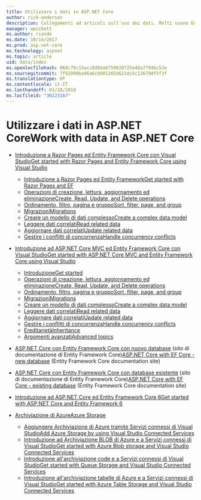 ```yaml
---
title: Utilizzare i dati in ASP.NET Core
author: rick-anderson
description: Collegamenti ad articoli sull'uso dei dati. Molti usano Entity Framework Core.
manager: wpickett
ms.author: riande
ms.date: 10/14/2017
ms.prod: asp.net-core
ms.technology: aspnet
ms.topic: article
uid: data/index
ms.openlocfilehash: 068c70c15acc8d8da6759020725e48a77946c53e
ms.sourcegitcommit: 7f92990bad6a6cb901265d621dcbc136794f5f3f
ms.translationtype: HT
ms.contentlocale: it-IT
ms.lasthandoff: 03/28/2018
ms.locfileid: "30223167"
---
```

# <a name="work-with-data-in-aspnet-core"></a><span data-ttu-id="77d77-104">Utilizzare i dati in ASP.NET Core</span><span class="sxs-lookup"><span data-stu-id="77d77-104">Work with data in ASP.NET Core</span></span>

* [<span data-ttu-id="77d77-105">Introduzione a Razor Pages ed Entity Framework Core con Visual Studio</span><span class="sxs-lookup"><span data-stu-id="77d77-105">Get started with Razor Pages and Entity Framework Core using Visual Studio</span></span>](xref:data/ef-rp/index)

   * [<span data-ttu-id="77d77-106">Introduzione a Razor Pages ed Entity Framework</span><span class="sxs-lookup"><span data-stu-id="77d77-106">Get started with Razor Pages and EF</span></span>](xref:data/ef-rp/intro)
   * [<span data-ttu-id="77d77-107">Operazioni di creazione, lettura, aggiornamento ed eliminazione</span><span class="sxs-lookup"><span data-stu-id="77d77-107">Create, Read, Update, and Delete operations</span></span>](xref:data/ef-rp/crud)
   * [<span data-ttu-id="77d77-108">Ordinamento, filtro, pagina e gruppo</span><span class="sxs-lookup"><span data-stu-id="77d77-108">Sort, filter, page, and group</span></span>](xref:data/ef-rp/sort-filter-page)
   * [<span data-ttu-id="77d77-109">Migrazioni</span><span class="sxs-lookup"><span data-stu-id="77d77-109">Migrations</span></span>](xref:data/ef-rp/migrations)
   * [<span data-ttu-id="77d77-110">Creare un modello di dati complesso</span><span class="sxs-lookup"><span data-stu-id="77d77-110">Create a complex data model</span></span>](xref:data/ef-rp/complex-data-model)
   * [<span data-ttu-id="77d77-111">Leggere dati correlati</span><span class="sxs-lookup"><span data-stu-id="77d77-111">Read related data</span></span>](xref:data/ef-rp/read-related-data)
   * [<span data-ttu-id="77d77-112">Aggiornare dati correlati</span><span class="sxs-lookup"><span data-stu-id="77d77-112">Update related data</span></span>](xref:data/ef-rp/update-related-data)
   * [<span data-ttu-id="77d77-113">Gestire i conflitti di concorrenza</span><span class="sxs-lookup"><span data-stu-id="77d77-113">Handle concurrency conflicts</span></span>](xref:data/ef-rp/concurrency)

*   [<span data-ttu-id="77d77-114">Introduzione ad ASP.NET Core MVC ed Entity Framework Core con Visual Studio</span><span class="sxs-lookup"><span data-stu-id="77d77-114">Get started with ASP.NET Core MVC and Entity Framework Core using Visual Studio</span></span>](ef-mvc/index.md)
    *   [<span data-ttu-id="77d77-115">Introduzione</span><span class="sxs-lookup"><span data-stu-id="77d77-115">Get started</span></span>](ef-mvc/intro.md)
    *   [<span data-ttu-id="77d77-116">Operazioni di creazione, lettura, aggiornamento ed eliminazione</span><span class="sxs-lookup"><span data-stu-id="77d77-116">Create, Read, Update, and Delete operations</span></span>](xref:data/ef-mvc/crud)
    *   [<span data-ttu-id="77d77-117">Ordinamento, filtro, pagina e gruppo</span><span class="sxs-lookup"><span data-stu-id="77d77-117">Sort, filter, page, and group</span></span>](xref:data/ef-mvc/sort-filter-page)
    *   [<span data-ttu-id="77d77-118">Migrazioni</span><span class="sxs-lookup"><span data-stu-id="77d77-118">Migrations</span></span>](xref:data/ef-mvc/migrations)
    *   [<span data-ttu-id="77d77-119">Creare un modello di dati complesso</span><span class="sxs-lookup"><span data-stu-id="77d77-119">Create a complex data model</span></span>](ef-mvc/complex-data-model.md)
    *   [<span data-ttu-id="77d77-120">Leggere dati correlati</span><span class="sxs-lookup"><span data-stu-id="77d77-120">Read related data</span></span>](ef-mvc/read-related-data.md)
    *   [<span data-ttu-id="77d77-121">Aggiornare dati correlati</span><span class="sxs-lookup"><span data-stu-id="77d77-121">Update related data</span></span>](ef-mvc/update-related-data.md)
    *   [<span data-ttu-id="77d77-122">Gestire i conflitti di concorrenza</span><span class="sxs-lookup"><span data-stu-id="77d77-122">Handle concurrency conflicts</span></span>](ef-mvc/concurrency.md)
    *   [<span data-ttu-id="77d77-123">Ereditarietà</span><span class="sxs-lookup"><span data-stu-id="77d77-123">Inheritance</span></span>](ef-mvc/inheritance.md)
    *   [<span data-ttu-id="77d77-124">Argomenti avanzati</span><span class="sxs-lookup"><span data-stu-id="77d77-124">Advanced topics</span></span>](ef-mvc/advanced.md)
* <span data-ttu-id="77d77-125">[ASP.NET Core con Entity Framework Core con nuovo database](https://docs.microsoft.com/ef/core/get-started/aspnetcore/new-db) (sito di documentazione di Entity Framework Core)</span><span class="sxs-lookup"><span data-stu-id="77d77-125">[ASP.NET Core with EF Core - new database](https://docs.microsoft.com/ef/core/get-started/aspnetcore/new-db) (Entity Framework Core documentation site)</span></span>
* <span data-ttu-id="77d77-126">[ASP.NET Core con Entity Framework Core con database esistente](https://docs.microsoft.com/ef/core/get-started/aspnetcore/existing-db) (sito di documentazione di Entity Framework Core)</span><span class="sxs-lookup"><span data-stu-id="77d77-126">[ASP.NET Core with EF Core - existing database](https://docs.microsoft.com/ef/core/get-started/aspnetcore/existing-db) (Entity Framework Core documentation site)</span></span>
*   [<span data-ttu-id="77d77-127">Introduzione ad ASP.NET Core ed Entity Framework Core 6</span><span class="sxs-lookup"><span data-stu-id="77d77-127">Get started with ASP.NET Core and Entity Framework 6</span></span>](entity-framework-6.md)
*   [<span data-ttu-id="77d77-128">Archiviazione di Azure</span><span class="sxs-lookup"><span data-stu-id="77d77-128">Azure Storage</span></span>](azure-storage/index.md)
    *   [<span data-ttu-id="77d77-129">Aggiungere Archiviazione di Azure tramite Servizi connessi di Visual Studio</span><span class="sxs-lookup"><span data-stu-id="77d77-129">Add Azure Storage by using Visual Studio Connected Services</span></span>](https://azure.microsoft.com/documentation/articles/vs-azure-tools-connected-services-storage/)
    *   [<span data-ttu-id="77d77-130">Introduzione ad Archiviazione BLOB di Azure e a Servizi connessi di Visual Studio</span><span class="sxs-lookup"><span data-stu-id="77d77-130">Get started with Azure Blob storage and Visual Studio Connected Services</span></span>](https://azure.microsoft.com/documentation/articles/vs-storage-aspnet5-getting-started-blobs/)
    *   [<span data-ttu-id="77d77-131">Introduzione all'archiviazione code e a Servizi connessi di Visual Studio</span><span class="sxs-lookup"><span data-stu-id="77d77-131">Get started with Queue Storage and Visual Studio Connected Services</span></span>](https://azure.microsoft.com/documentation/articles/vs-storage-aspnet5-getting-started-queues/)
    *   [<span data-ttu-id="77d77-132">Introduzione all'archiviazione tabelle di Azure e a Servizi connessi di Visual Studio</span><span class="sxs-lookup"><span data-stu-id="77d77-132">Get started with Azure Table Storage and Visual Studio Connected Services</span></span>](https://azure.microsoft.com/documentation/articles/vs-storage-aspnet5-getting-started-tables/)

